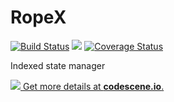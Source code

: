 # RopeX

[![Build Status](https://travis-ci.org/RopeXJS/ropex.svg?branch=master)](https://travis-ci.org/RopeXJS/ropex) ![](https://img.shields.io/npm/v/npm.svg) [![Coverage Status](https://coveralls.io/repos/github/RopeXJS/ropex/badge.svg?branch=master)](https://coveralls.io/github/RopeXJS/ropex?branch=master)

Indexed state manager


[![](https://codescene.io/projects/3879/status.svg) Get more details at **codescene.io**.](https://codescene.io/projects/3879/jobs/latest-successful/results)
